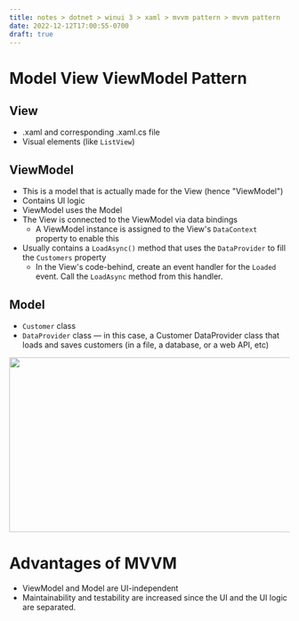 ```yaml
---
title: notes > dotnet > winui 3 > xaml > mvvm pattern > mvvm pattern
date: 2022-12-12T17:00:55-0700
draft: true
---
```

# Model View ViewModel Pattern
## View
- .xaml and corresponding .xaml.cs file
- Visual elements (like `ListView`)

## ViewModel
- This is a model that is actually made for the View (hence "ViewModel")
- Contains UI logic
- ViewModel uses the Model
- The View is connected to the ViewModel via data bindings
  - A ViewModel instance is assigned to the View's `DataContext` property to enable this
- Usually contains a `LoadAsync()` method that uses the `DataProvider` to fill the `Customers` property
  - In the View's code-behind, create an event handler for the `Loaded` event. Call the `LoadAsync` method from this handler.

## Model
- `Customer` class
- `DataProvider` class — in this case, a Customer DataProvider class that loads and saves customers (in a file, a database, or a web API, etc)

<img src="media/XAML_MVVM-Pattern-image1.png" style="width:7.41667in;height:3.26667in" />

# Advantages of MVVM
- ViewModel and Model are UI-independent
- Maintainability and testability are increased since the UI and the UI logic are separated.
